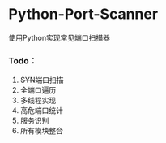 # Python-Port-Scanner
使用Python实现常见端口扫描器  
### Todo：
1. ~~SYN端口扫描~~
2. 全端口遍历
3. 多线程实现
4. 高危端口统计
5. 服务识别
6. 所有模块整合